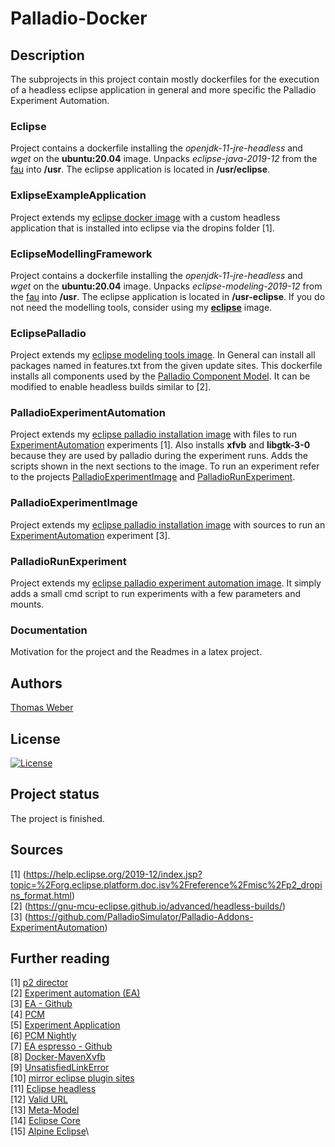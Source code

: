 # Palladio-Docker

## Description
The subprojects in this project contain mostly dockerfiles for the execution of a headless eclipse application in general and more specific the Palladio Experiment Automation.

### Eclipse
Project contains a dockerfile installing the _openjdk-11-jre-headless_ and _wget_ on the __ubuntu:20.04__ image. Unpacks _eclipse-java-2019-12_ from the [fau](https://www.fau.eu/) into __/usr__. The eclipse application is located in __/usr/eclipse__.

### ExlipseExampleApplication
Project extends my [eclipse docker image](https://hub.docker.com/repository/docker/thomasweber/eclipse) with a custom headless application that is installed into eclipse via the dropins folder [1].

### EclipseModellingFramework
Project contains a dockerfile installing the _openjdk-11-jre-headless_ and _wget_ on the __ubuntu:20.04__ image. Unpacks _eclipse-modeling-2019-12_ from the [fau](https://www.fau.eu/) into __/usr__. The eclipse application is located in __/usr-eclipse__. If you do not need the modelling tools, consider using my [__eclipse__](https://github.com/TomWerm/Palladio-Docker/tree/master/Eclipse) image.

### EclipsePalladio
Project extends my [eclipse modeling tools image](https://hub.docker.com/repository/docker/thomasweber/eclipsemodelingtools). In General can install all packages named in features.txt from the given update sites. This dockerfile installs all components used by the [Palladio Component Model](https://www.palladio-simulator.com/home/). It can be modified to enable headless builds similar to [2].

### PalladioExperimentAutomation
Project extends my [eclipse palladio installation image](https://hub.docker.com/repository/docker/thomasweber/eclipsepalladio) with files to run [ExperimentAutomation](https://sdqweb.ipd.kit.edu/wiki/Palladio_Experiment_Automation) experiments [1]. Also installs __xfvb__ and __libgtk-3-0__ because they are used by palladio during the experiment runs. Adds the scripts shown in the next sections to the image. To run an experiment refer to the projects [PalladioExperimentImage](https://github.com/TomWerm/Palladio-Docker/tree/master/PalladioExperimentImage) and [PalladioRunExperiment](https://github.com/TomWerm/Palladio-Docker/tree/master/PalladioRunExperiment).

### PalladioExperimentImage
Project extends my [eclipse palladio installation image](https://hub.docker.com/repository/docker/thomasweber/eclipsepalladio) with sources to run an [ExperimentAutomation](https://sdqweb.ipd.kit.edu/wiki/Palladio_Experiment_Automation) experiment [3].

### PalladioRunExperiment
Project extends my [eclipse palladio experiment automation image](https://github.com/TomWerm/Palladio-Docker/tree/master/PalladioExperimentAutomation). It simply adds a small cmd script to run experiments with a few parameters and mounts.

### Documentation
Motivation for the project and the Readmes in a latex project.

## Authors
[Thomas Weber](https://github.com/TomWerm)

## License
[![License](https://img.shields.io/badge/License-EPL%201.0-red.svg)](https://opensource.org/licenses/EPL-1.0)

## Project status
The project is finished.

## Sources
[1] (https://help.eclipse.org/2019-12/index.jsp?topic=%2Forg.eclipse.platform.doc.isv%2Freference%2Fmisc%2Fp2_dropins_format.html) \
[2] (https://gnu-mcu-eclipse.github.io/advanced/headless-builds/) \
[3] (https://github.com/PalladioSimulator/Palladio-Addons-ExperimentAutomation)

## Further reading
[1] [p2 director](https://help.eclipse.org/kepler/index.jsp?topic=/org.eclipse.platform.doc.isv/guide/p2_director.html)\
[2] [Experiment automation (EA)](https://sdqweb.ipd.kit.edu/wiki/Palladio_Experiment_Automation)\
[3] [EA - Github](https://github.com/PalladioSimulator/Palladio-Addons-ExperimentAutomation)\
[4] [PCM](https://github.com/PalladioSimulator/Palladio-Bench-Product/blob/master/products/org.palladiosimulator.product/org.palladiosimulator.palladiobench.product)\
[5] [Experiment Application](https://github.com/PalladioSimulator/Palladio-Addons-ExperimentAutomation/blob/master/bundles/org.palladiosimulator.experimentautomation.application/src/org/palladiosimulator/experimentautomation/application/ExperimentApplication.java)\
[6] [PCM Nightly](https://updatesite.palladio-simulator.com/palladio-build-updatesite/nightly/)\
[7] [EA espresso - Github](https://github.com/PalladioSimulator/Palladio-Addons-ExperimentAutomation/tree/master/bundles/org.palladiosimulator.experimentautomation.examples.espresso)\
[8] [Docker-MavenXvfb](https://github.com/kit-sdq/Docker-MavenXvfb)\
[9] [UnsatisfiedLinkError](https://bugs.eclipse.org/bugs/show_bug.cgi?id=549244)\
[10] [mirror eclipse plugin sites](https://stackoverflow.com/questions/1371176/downloading-eclipse-plug-in-update-sites-for-offline-installation)\
[11] [Eclipse headless](https://gnu-mcu-eclipse.github.io/advanced/headless-builds/)\
[12] [Valid URL](https://stackoverflow.com/questions/1547899/which-characters-make-a-url-invalid)\
[13] [Meta-Model](https://github.com/PalladioSimulator/Palladio-Addons-ExperimentAutomation/blob/master/bundles/org.palladiosimulator.experimentautomation/model/experimentautomation.ecore)\
[14] [Eclipse Core](https://www.eclipse.org/eclipse/platform-core/)\
[15] [Alpine Eclipse](https://stackoverflow.com/questions/43209656/cannot-run-jfrog-executable-from-inside-alpine-linux-container)\
